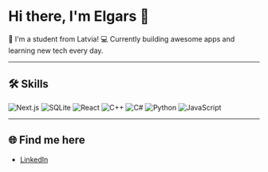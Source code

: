 # Hi there, I'm Elgars 👋

🎯 I'm a student from Latvia!
💻 Currently building awesome apps and learning new tech every day.

---

## 🛠️ Skills
![Next.js](https://img.shields.io/badge/Next.js-000?style=for-the-badge&logo=nextdotjs&logoColor=white)
![SQLite](https://img.shields.io/badge/SQLite-07405E?style=for-the-badge&logo=sqlite&logoColor=white)
![React](https://img.shields.io/badge/React-20232A?style=for-the-badge&logo=react&logoColor=61DAFB)
![C++](https://img.shields.io/badge/C++-00599C?style=for-the-badge&logo=c%2b%2b&logoColor=white)
![C#](https://img.shields.io/badge/C%23-239120?style=for-the-badge&logo=c-sharp&logoColor=white)
![Python](https://img.shields.io/badge/Python-3776AB?style=for-the-badge&logo=python&logoColor=white)
![JavaScript](https://img.shields.io/badge/JavaScript-F7DF1E?style=for-the-badge&logo=javascript&logoColor=black)

---

## 🌐 Find me here
- [LinkedIn](#)
